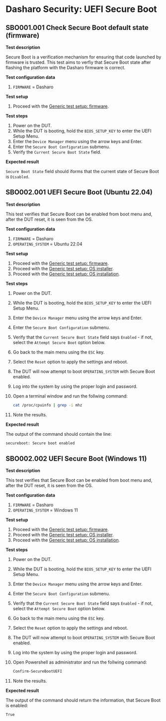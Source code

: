 # Dasharo Security: UEFI Secure Boot

## SBO001.001 Check Secure Boot default state (firmware)

**Test description**

Secure Boot is a verification mechanism for ensuring that code launched by
firmware is trusted. This test aims to verfiy that Secure Boot state after
flashing the platform with the Dasharo firmware is correct.

**Test configuration data**

1. `FIRMWARE` = Dasharo

**Test setup**

1. Proceed with the
    [Generic test setup: firmware](../../generic-test-setup/#firmware).

**Test steps**

1. Power on the DUT.
1. While the DUT is booting, hold the `BIOS_SETUP_KEY` to enter the UEFI Setup
    Menu.
1. Enter the `Device Manager` menu using the arrow keys and Enter.
1. Enter the `Secure Boot Configuration` submenu.
1. Verify the `Current Secure Boot State` field.

**Expected result**

`Secure Boot State` field should iforms that the current state of 
Secure Boot is `Disabled`.

## SBO002.001 UEFI Secure Boot (Ubuntu 22.04)

**Test description**

This test verifies that Secure Boot can be enabled from boot menu and, after
the DUT reset, it is seen from the OS.

**Test configuration data**

1. `FIRMWARE` = Dasharo
1. `OPERATING_SYSTEM` = Ubuntu 22.04

**Test setup**

1. Proceed with the
    [Generic test setup: firmware](../../generic-test-setup/#firmware).
1. Proceed with the
    [Generic test setup: OS installer](../../generic-test-setup/#os-installer).
1. Proceed with the
    [Generic test setup: OS installation](../../generic-test-setup/#os-installation).

**Test steps**

1. Power on the DUT.
1. While the DUT is booting, hold the `BIOS_SETUP_KEY` to enter the UEFI Setup
    Menu.
1. Enter the `Device Manager` menu using the arrow keys and Enter.
1. Enter the `Secure Boot Configuration` submenu.
1. Verify that the `Current Secure Boot State` field says `Enabled` - if not,
    select the `Attempt Secure Boot` option below.
1. Go back to the main menu using the `ESC` key.
1. Select the `Reset` option to apply the settings and reboot.
1. The DUT will now attempt to boot `OPERATING_SYSTEM` with Secure Boot enabled.
1. Log into the system by using the proper login and password.
1. Open a terminal window and run the follwing command:

    ```bash
    cat /proc/cpuinfo | grep -i mhz
    ```

1. Note the results.

**Expected result**

The output of the command should contain the line:

```bash
secureboot: Secure boot enabled
```

## SBO002.002 UEFI Secure Boot (Windows 11)

**Test description**

This test verifies that Secure Boot can be enabled from boot menu and, after
the DUT reset, it is seen from the OS.

**Test configuration data**

1. `FIRMWARE` = Dasharo
1. `OPERATING_SYSTEM` = Windows 11

**Test setup**

1. Proceed with the
   [Generic test setup: firmware](../../dasharo-compatibility/generic-test-setup/#firmware).
1. Proceed with the
   [Generic test setup: OS installer](../../dasharo-compatibility/generic-test-setup/#os-installer).
1. Proceed with the
   [Generic test setup: OS installation](../../dasharo-compatibility/generic-test-setup/#os-installation).

**Test steps**

1. Power on the DUT.
1. While the DUT is booting, hold the `BIOS_SETUP_KEY` to enter the UEFI Setup
   Menu.
1. Enter the `Device Manager` menu using the arrow keys and Enter.
1. Enter the `Secure Boot Configuration` submenu.
1. Verify that the `Current Secure Boot State` field says `Enabled` - if not,
   select the `Attempt Secure Boot` option below.
1. Go back to the main menu using the `ESC` key.
1. Select the `Reset` option to apply the settings and reboot.
1. The DUT will now attempt to boot `OPERATING_SYSTEM` with Secure Boot enabled.
1. Log into the system by using the proper login and password.
1. Open Powershell as administrator and run the follwing command:

    ```powershell
    Confirm-SecureBootUEFI
    ```

1. Note the results.

**Expected result**

The output of the command should return the information, that Secure Boot is
enabled:

```bash
True
```
